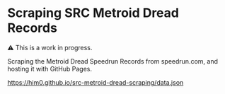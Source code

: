 # Scraping SRC Metroid Dread Records

:warning: This is a work in progress.

Scraping the Metroid Dread Speedrun Records from speedrun.com, and hosting it with GitHub Pages.

https://him0.github.io/src-metroid-dread-scraping/data.json
